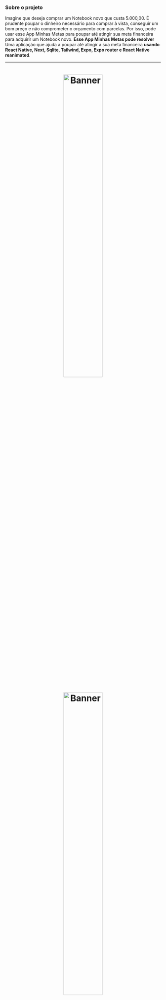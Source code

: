 ### Sobre o projeto

Imagine que deseja comprar um Notebook novo que custa 5.000,00. É prudente poupar o dinheiro necessário para comprar à vista, conseguir um bom preço e não comprometer o orçamento com parcelas. Por isso, pode usar esse App Minhas Metas para poupar até atingir sua meta financeira para adquirir um Notebook novo. 
**Esse App Minhas Metas pode resolver** Uma aplicação que ajuda a poupar até atingir a sua meta financeira **usando React Native, Next, Sqlite, Tailwind, Expo, Expo router e React Native reanimated**.


---

<h1 align="center">
  <img width="50%" alt="Banner" title="Projeto 1" src="./src/assets/projeto-1.jpg" />
</h1>

<h1 align="center">
  <img width="50%" alt="Banner" title="Projeto 2" src="./src/assets/projeto-2.jpg" />
</h1>

---

### Install o projeto

npm install ou yarn install para instalar as dependências do projeto.

---

### Rodar o projeto

npx expo start ou expo start  para rodar a aplicação no modo de desenvolvimento.
